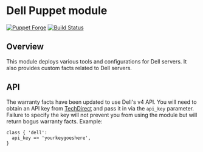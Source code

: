 Dell Puppet module
==================

[![Puppet Forge](http://img.shields.io/puppetforge/v/camptocamp/dell.svg)](https://forge.puppetlabs.com/camptocamp/dell)
[![Build Status](https://travis-ci.org/camptocamp/puppet-dell.png?branch=master)](https://travis-ci.org/camptocamp/puppet-dell)

Overview
--------

This module deploys various tools and configurations for Dell servers. It also provides custom facts related to Dell servers.

API
---

The warranty facts have been updated to use Dell's v4 API. You will need to obtain an API key from
[TechDirect](https://techdirect.dell.com/certification/AboutAPIs.aspx) and pass it in via the
`api_key` parameter. Failure to specify the key will not prevent you from using the module but
will return bogus warranty facts. Example:

```puppet
class { 'dell':
  api_key => 'yourkeygoeshere',
}
```

